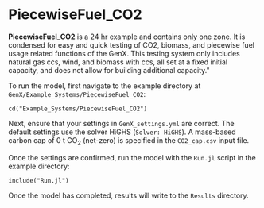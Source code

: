 # PiecewiseFuel_CO2

**PiecewiseFuel_CO2** is a 24 hr example and contains only one zone. It is condensed for easy and quick testing of CO2, biomass, and piecewise fuel usage related functions of the GenX. This testing 
system only includes natural gas ccs, wind, and biomass with ccs, all set at a fixed initial 
capacity, and does not allow for building additional capacity."

To run the model, first navigate to the example directory at `GenX/Example_Systems/PiecewiseFuel_CO2`:

`cd("Example_Systems/PiecewiseFuel_CO2")`
   
Next, ensure that your settings in `GenX_settings.yml` are correct. The default settings use the solver HiGHS (`Solver: HiGHS`). A mass-based carbon cap of 0 t CO<sub>2</sub> (net-zero) is specified in the `CO2_cap.csv` input file.

Once the settings are confirmed, run the model with the `Run.jl` script in the example directory:

`include("Run.jl")`

Once the model has completed, results will write to the `Results` directory.
